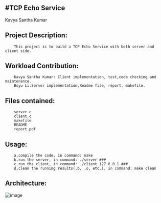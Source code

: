 #TCP Echo Service
-----

Kavya Santha Kumar

Project Description:
---
		This project is to build a TCP Echo Service with both server and client side.

Workload Contribution:
---
		Kavya Santha Kumar: Client implementation, test,code checking and maintenance.
		Boyu Li:Server implementation,Readme file, report, makefile.

Files contained:
---
		server.c
		client.c
		makefile
		README
		report.pdf
		
Usage:
---
		a.compile the code, in command: make
		b.run the server, in command: ./server ###
		c.run the client, in command: ./client 127.0.0.1 ###
		d.clean the running results(.b, .o, etc.), in command: make clean
		
Architecture:
---
![image](https://github.tamu.edu/liboyu1999/img/blob/master/2.png)

            

            
            
